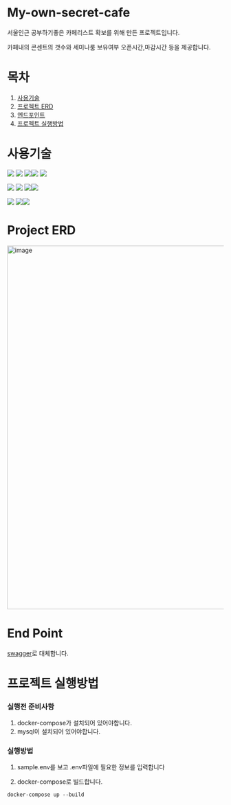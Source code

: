 # My-own-secret-cafe

서울인근 공부하기좋은 카페리스트 확보를 위해 만든 프로젝트입니다.

카페내의 콘센트의 갯수와 세미나룸 보유여부 오픈시간,마감시간 등을 제공합니다.

# 목차

1. [사용기술](#사용기술)
2. [프로젝트 ERD](#project-erd)
3. [엔드포인트](#end-point)
4. [프로젝트 실행방법](#프로젝트-실행방법)

# 사용기술

<img src="https://img.shields.io/badge/node.js-339933?style=for-the-badge&logo=Node.js&logoColor=white"> <img src="https://img.shields.io/badge/express-000000?style=for-the-badge&logo=express&logoColor=white">
<img src="https://img.shields.io/badge/sequelize-52B0E7?style=for-the-badge&logo=sequelize&logoColor=white"><img src="https://img.shields.io/badge/mysql-4479A1?style=for-the-badge&logo=mysql&logoColor=white">
<img src="https://img.shields.io/badge/redis-DC382D?style=for-the-badge&logo=redis&logoColor=white">

<img src="https://img.shields.io/badge/amazon ec2-FF9900?style=for-the-badge&logo=amazon ec2&logoColor=white"> <img src="https://img.shields.io/badge/amazon rds-527FFF?style=for-the-badge&logo=amazon rds&logoColor=white"> <img src="https://img.shields.io/badge/docker-2496ED?style=for-the-badge&logo=docker&logoColor=white"><img src="https://img.shields.io/badge/nginx-009639?style=for-the-badge&logo=nginx&logoColor=white">

<img src="https://img.shields.io/badge/git-F05032?style=for-the-badge&logo=git&logoColor=white"> <img src="https://img.shields.io/badge/github-181717?style=for-the-badge&logo=github&logoColor=white"><img src="https://img.shields.io/badge/swagger-85EA2D?style=for-the-badge&logo=swagger&logoColor=white">

# Project ERD

<img width="847" alt="image" src="https://user-images.githubusercontent.com/100751719/208654572-46c9ed05-15e8-4842-98b3-8290a29bd0cb.png">

# End Point

[swagger](http://3.34.188.98/api/docs)로 대체합니다.

# 프로젝트 실행방법

### 실행전 준비사항

1. docker-compose가 설치되어 있어야합니다.
2. mysql이 설치되어 있어야합니다.

### 실행방법

1. sample.env를 보고 .env파일에 필요한 정보를 입력합니다

2. docker-compose로 빌드합니다.

```
docker-compose up --build
```

